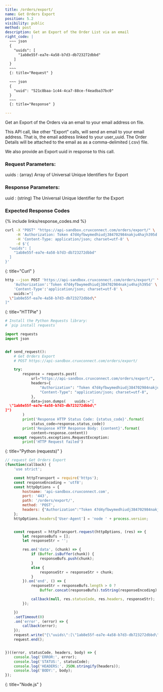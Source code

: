 ```yaml
---
title: /orders/export/
name: Get Orders Export
position: 5.2
visibility: public
method: post
description: Get an Export of the Order List via an email
right_code: |
  ~~~ json
  {
    "uuids": [
      "1ab8e55f-ea7e-4a58-b7d3-db723272dbbd"
    ]
  }
  ~~~
  {: title="Request" }

  ~~~ json
  {
    "uuid": "521c8baa-1c44-4ca7-88ce-f4eadba37bc0"
  }
  ~~~
  {: title="Response" }

---
```

Get an Export of the Orders via an email to your email address on file.

This API call, like other "Export" calls, will send an email to your email address. That is, the email address linked to your user_uuid. The Order Details will be attached to the email as as a comma-delimited (.csv) file.

We also provide an Export uuid in response to this call.

### Request Parameters:

uuids
: (array) Array of Universal Unique Identifiers for Export

### Response Parameters:

uuid
: (string) The Universal Unique Identifier for the Export

### Expected Response Codes

{% include links/response_codes.md %}


~~~ bash
curl -X "POST" "https://api-sandbox.cruxconnect.com/orders/export/" \
     -H 'Authorization: Token 47d4yfbwymedhiudj384702984nakju4hajh395d' \
     -H 'Content-Type: application/json; charset=utf-8' \
     -d $'{
  "uuids": [
    "1ab8e55f-ea7e-4a58-b7d3-db723272dbbd"
  ]
}'

~~~
{: title="Curl" }

~~~ bash
http --json POST 'https://api-sandbox.cruxconnect.com/orders/export/' \
    'Authorization':'Token 47d4yfbwymedhiudj384702984nakju4hajh395d' \
    'Content-Type':'application/json; charset=utf-8' \
    uuids:="[
  \"1ab8e55f-ea7e-4a58-b7d3-db723272dbbd\"
]"

~~~
{: title="HTTPie" }

~~~ python
# Install the Python Requests library:
# `pip install requests`

import requests
import json


def send_request():
    # Get Orders Export
    # POST https://api-sandbox.cruxconnect.com/orders/export/

    try:
        response = requests.post(
            url="https://api-sandbox.cruxconnect.com/orders/export/",
            headers={
                "Authorization": "Token 47d4yfbwymedhiudj384702984nakju4hajh395d",
                "Content-Type": "application/json; charset=utf-8",
            },
            data=json.dumps(    uuids:="[
  \"1ab8e55f-ea7e-4a58-b7d3-db723272dbbd\"
]")
        )
        print('Response HTTP Status Code: {status_code}'.format(
            status_code=response.status_code))
        print('Response HTTP Response Body: {content}'.format(
            content=response.content))
    except requests.exceptions.RequestException:
        print('HTTP Request failed')

~~~
{: title="Python (requests)" }

~~~ javascript
// request Get Orders Export
(function(callback) {
    'use strict';

    const httpTransport = require('https');
    const responseEncoding = 'utf8';
    const httpOptions = {
        hostname: 'api-sandbox.cruxconnect.com',
        port: '443',
        path: '/orders/export/',
        method: 'POST',
        headers: {"Authorization":"Token 47d4yfbwymedhiudj384702984nakju4hajh395d","Content-Type":"application/json; charset=utf-8"}
    };
    httpOptions.headers['User-Agent'] = 'node ' + process.version;


    const request = httpTransport.request(httpOptions, (res) => {
        let responseBufs = [];
        let responseStr = '';

        res.on('data', (chunk) => {
            if (Buffer.isBuffer(chunk)) {
                responseBufs.push(chunk);
            }
            else {
                responseStr = responseStr + chunk;
            }
        }).on('end', () => {
            responseStr = responseBufs.length > 0 ?
                Buffer.concat(responseBufs).toString(responseEncoding) : responseStr;

            callback(null, res.statusCode, res.headers, responseStr);
        });

    })
    .setTimeout(0)
    .on('error', (error) => {
        callback(error);
    });
    request.write("{\"uuids\":[\"1ab8e55f-ea7e-4a58-b7d3-db723272dbbd\"]}")
    request.end();


})((error, statusCode, headers, body) => {
    console.log('ERROR:', error);
    console.log('STATUS:', statusCode);
    console.log('HEADERS:', JSON.stringify(headers));
    console.log('BODY:', body);
});

~~~
{: title="Node.js" }
